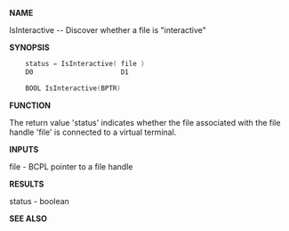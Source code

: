 
**NAME**

IsInteractive -- Discover whether a file is &#034;interactive&#034;

**SYNOPSIS**

```c
    status = IsInteractive( file )
    D0                      D1

    BOOL IsInteractive(BPTR)

```
**FUNCTION**

The return value 'status' indicates whether the file associated
with the file handle 'file' is connected to a virtual terminal.

**INPUTS**

file - BCPL pointer to a file handle

**RESULTS**

status - boolean

**SEE ALSO**

